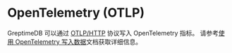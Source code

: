 # OpenTelemetry (OTLP)

GreptimeDB 可以通过 [OTLP/HTTP](https://opentelemetry.io/docs/specs/otlp/#otlphttp) 协议写入 OpenTelemetry 指标。
请参考[使用 OpenTelemetry 写入数据](/user-guide/ingest-data/for-observability/opentelemetry.md)文档获取详细信息。
